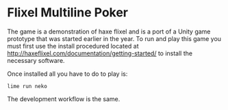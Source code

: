# Flixel Multiline Poker
The game is a demonstration of haxe flixel and is a port of a Unity game prototype that was started earlier in the year. To run and play this game you must first use the install procedured located at http://haxeflixel.com/documentation/getting-started/ to install the necessary software.

Once installed all you have to do to play is:

```
lime run neko
```

The development workflow is the same.
